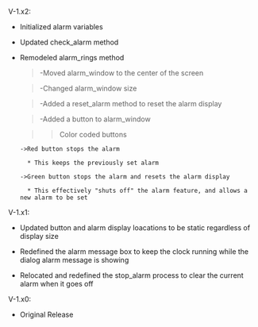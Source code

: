 V-1.x2:

  - Initialized alarm variables

  - Updated check_alarm method

  - Remodeled alarm_rings method

    >-Moved alarm_window to the center of the screen

    >-Changed alarm_window size

    >-Added a reset_alarm method to reset the alarm display

    >-Added a button to alarm_window

      >>Color coded buttons

        ->Red button stops the alarm

          * This keeps the previously set alarm

        ->Green button stops the alarm and resets the alarm display

          * This effectively "shuts off" the alarm feature, and allows a new alarm to be set


V-1.x1:

  - Updated button and alarm display loacations to be static regardless of display size

  - Redefined the alarm message box to keep the clock running while the dialog alarm message is showing

  - Relocated and redefined the stop_alarm process to clear the current alarm when it goes off


V-1.x0:
  - Original Release
